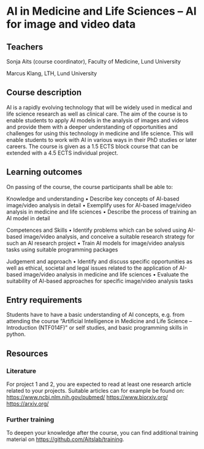 # AI in Medicine and Life Sciences – AI for image and video data 

## Teachers
Sonja Aits (course coordinator), Faculty of Medicine, Lund University

Marcus Klang, LTH, Lund University

## Course description
AI is a rapidly evolving technology that will be widely used in medical and life science research as well as clinical care. The aim of the course is to enable students to apply AI models in the analysis of images and videos and provide them with a deeper understanding of opportunities and challenges for using this technology in medicine and life science. This will enable students to work with AI in various ways in their PhD studies or later careers.
The course is given as a 1.5 ECTS block course that can be extended with a 4.5 ECTS individual project.

## Learning outcomes
On passing of the course, the course participants shall be able to:

Knowledge and understanding
•	Describe key concepts of AI-based image/video analysis in detail
•	Exemplify uses for AI-based image/video analysis in medicine and life sciences
•	Describe the process of training an AI model in detail

Competences and Skills
•	Identify problems which can be solved using AI-based image/video analysis, and conceive a suitable research strategy for such an AI research project
•	Train AI models for image/video analysis tasks using suitable programming packages

Judgement and approach
•	Identify and discuss specific opportunities as well as ethical, societal and legal issues related to the application of AI-based image/video analysis in medicine and life sciences
•	Evaluate the suitability of AI-based approaches for specific image/video analysis tasks

## Entry requirements
Students have to have a basic understanding of AI concepts, e.g. from attending the course “Artificial Intelligence in Medicine and Life Science – Introduction (NTF014F)” or self studies, and basic programming skills in python.

## Resources
### Literature
For project 1 and 2, you are expected to read at least one research article related to your
projects. Suitable articles can for example be found on:
https://www.ncbi.nlm.nih.gov/pubmed/
https://www.biorxiv.org/
https://arxiv.org/

### Further training
To deepen your knowledge after the course, you can find additional training material on https://github.com/Aitslab/training.



